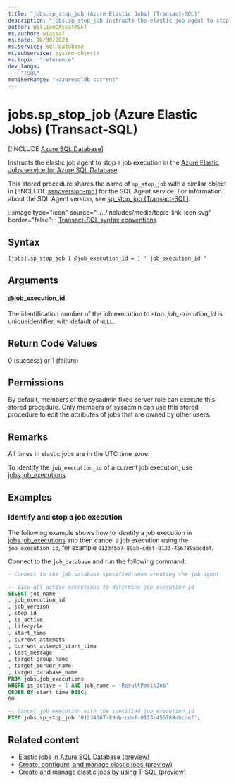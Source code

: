 ```yaml
---
title: "jobs.sp_stop_job (Azure Elastic Jobs) (Transact-SQL)"
description: "jobs.sp_stop_job instructs the elastic job agent to stop a job execution in the Azure Elastic Jobs service for Azure SQL Database."
author: WilliamDAssafMSFT
ms.author: wiassaf
ms.date: 10/30/2023
ms.service: sql-database
ms.subservice: system-objects
ms.topic: "reference"
dev_langs:
  - "TSQL"
monikerRange: "=azuresqldb-current"
---
```

# jobs.sp_stop_job (Azure Elastic Jobs) (Transact-SQL)

[!INCLUDE [Azure SQL Database](../../includes/applies-to-version/asdb.md)]

Instructs the elastic job agent to stop a job execution in the [Azure Elastic Jobs service for Azure SQL Database](/azure/azure-sql/database/elastic-jobs-overview?view=azuresql-db&preserve-view=true).

This stored procedure shares the name of `sp_stop_job` with a similar object in [!INCLUDE [ssnoversion-md](../../includes/ssnoversion-md.md)] for the SQL Agent service. For information about the SQL Agent version, see [sp_stop_job (Transact-SQL)](sp-stop-job-transact-sql.md).

:::image type="icon" source="../../includes/media/topic-link-icon.svg" border="false"::: [Transact-SQL syntax conventions](../../t-sql/language-elements/transact-sql-syntax-conventions-transact-sql.md)

## Syntax

```syntaxsql
[jobs].sp_stop_job [ @job_execution_id = ] ' job_execution_id '
```

## Arguments

#### @job_execution_id

The identification number of the job execution to stop. *job_execution_id* is uniqueidentifier, with default of `NULL`.

## Return Code Values

0 (success) or 1 (failure)

## Permissions

By default, members of the sysadmin fixed server role can execute this stored procedure.  Only members of sysadmin can use this stored procedure to edit the attributes of jobs that are owned by other users.

## Remarks

All times in elastic jobs are in the UTC time zone.

To identify the `job_execution_id` of a current job execution, use [jobs.job_executions](../system-catalog-views/jobs-job-executions-elastic-jobs-transact-sql.md).

## Examples

### Identify and stop a job execution

The following example shows how to identify a job execution in [jobs.job_executions](../system-catalog-views/jobs-job-executions-elastic-jobs-transact-sql.md) and then cancel a job execution using the `job_execution_id`, for example `01234567-89ab-cdef-0123-456789abcdef`.

Connect to the `job_database` and run the following command:

```sql
--Connect to the job database specified when creating the job agent

-- View all active executions to determine job_execution_id
SELECT job_name
, job_execution_id
, job_version
, step_id
, is_active
, lifecycle
, start_time
, current_attempts
, current_attempt_start_time
, last_message
, target_group_name
, target_server_name
, target_database_name
FROM jobs.job_executions
WHERE is_active = 1 AND job_name = 'ResultPoolsJob'
ORDER BY start_time DESC;
GO

-- Cancel job execution with the specified job_execution_id
EXEC jobs.sp_stop_job '01234567-89ab-cdef-0123-456789abcdef';
```

## Related content

- [Elastic jobs in Azure SQL Database (preview)](/azure/azure-sql/database/elastic-jobs-overview?view=azuresql-db&preserve-view=true)
- [Create, configure, and manage elastic jobs (preview)](/azure/azure-sql/database/elastic-jobs-tutorial?view=azuresql-db&preserve-view=true)
- [Create and manage elastic jobs by using T-SQL (preview)](/azure/azure-sql/database/elastic-jobs-tsql-create-manage?view=azuresql-db&preserve-view=true)
